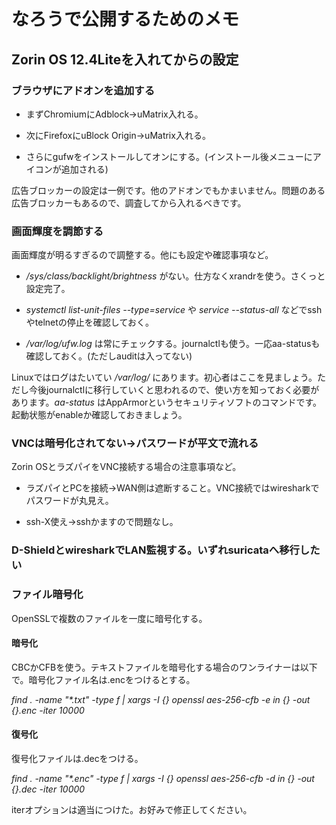 # なろうで公開するためのメモ

## Zorin OS 12.4Liteを入れてからの設定

### ブラウザにアドオンを追加する

- まずChromiumにAdblock→uMatrix入れる。

- 次にFirefoxにuBlock Origin→uMatrix入れる。

- さらにgufwをインストールしてオンにする。(インストール後メニューにアイコンが追加される)

広告ブロッカーの設定は一例です。他のアドオンでもかまいません。問題のある広告ブロッカーもあるので、調査してから入れるべきです。

### 画面輝度を調節する

画面輝度が明るすぎるので調整する。他にも設定や確認事項など。

- */sys/class/backlight/brightness* がない。仕方なくxrandrを使う。さくっと設定完了。

- *systemctl list-unit-files --type=service* や *service --status-all* などでsshやtelnetの停止を確認しておく。

- */var/log/ufw.log* は常にチェックする。journalctlも使う。一応aa-statusも確認しておく。(ただしauditは入ってない)

Linuxではログはたいてい */var/log/* にあります。初心者はここを見ましょう。ただし今後journalctlに移行していくと思われるので、使い方を知っておく必要があります。*aa-status* はAppArmorというセキュリティソフトのコマンドです。起動状態がenableか確認しておきましょう。

### VNCは暗号化されてない→パスワードが平文で流れる

Zorin OSとラズパイをVNC接続する場合の注意事項など。

- ラズパイとPCを接続→WAN側は遮断すること。VNC接続ではwiresharkでパスワードが丸見え。

- ssh-X使え→sshかますので問題なし。

### D-ShieldとwiresharkでLAN監視する。いずれsuricataへ移行したい

### ファイル暗号化

OpenSSLで複数のファイルを一度に暗号化する。

#### 暗号化　

CBCかCFBを使う。テキストファイルを暗号化する場合のワンライナーは以下で。暗号化ファイル名は.encをつけるとする。

*find . -name "\*.txt" -type f | xargs -I {} openssl aes-256-cfb -e in {} -out {}.enc -iter 10000*

#### 復号化

復号化ファイルは.decをつける。

*find . -name "\*.enc" -type f | xargs -I {} openssl aes-256-cfb -d in {} -out {}.dec -iter 10000*

iterオプションは適当につけた。お好みで修正してください。
